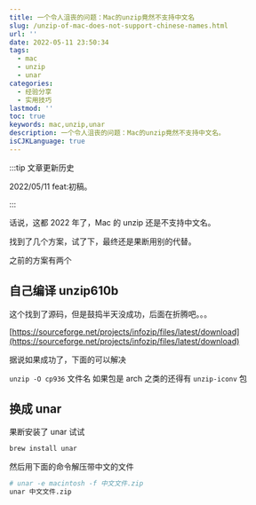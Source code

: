```yaml
---
title: 一个令人沮丧的问题：Mac的unzip竟然不支持中文名
slug: /unzip-of-mac-does-not-support-chinese-names.html
url: ''
date: 2022-05-11 23:50:34
tags:
  - mac
  - unzip
  - unar
categories:
  - 经验分享
  - 实用技巧
lastmod: ''
toc: true
keywords: mac,unzip,unar
description: 一个令人沮丧的问题：Mac的unzip竟然不支持中文名。
isCJKLanguage: true
---
```

:::tip 文章更新历史

2022/05/11 feat:初稿。

:::

话说，这都 2022 年了，Mac 的 unzip 还是不支持中文名。

找到了几个方案，试了下，最终还是果断用别的代替。

之前的方案有两个

## 自己编译 unzip610b

这个找到了源码，但是鼓捣半天没成功，后面在折腾吧。。。

[https://sourceforge.net/projects/infozip/files/latest/download](https://sourceforge.net/projects/infozip/files/latest/download)

据说如果成功了，下面的可以解决

`unzip -O cp936` 文件名
如果包是 arch 之类的还得有 `unzip-iconv` 包

## 换成 unar

果断安装了 unar 试试

```bash
brew install unar
```

然后用下面的命令解压带中文的文件

```bash
# unar -e macintosh -f 中文文件.zip
unar 中文文件.zip
```